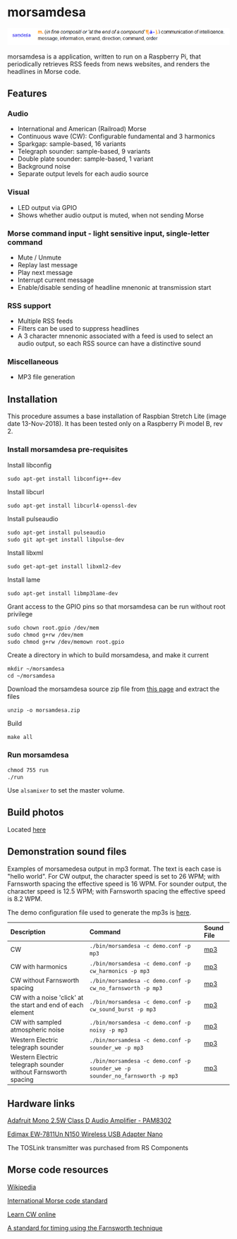 ﻿# morsamdesa

![](/images/samdesa.png)

morsamdesa is a application, written to run on a Raspberry Pi, that periodically retrieves RSS feeds from news websites, and renders the headlines in Morse code.

## Features

### Audio
* International and American (Railroad) Morse
* Continuous wave (CW): Configurable fundamental and 3 harmonics
* Sparkgap: sample-based, 16 variants
* Telegraph sounder: sample-based, 9 variants
* Double plate sounder: sample-based, 1 variant
* Background noise
* Separate output levels for each audio source 

### Visual
* LED output via GPIO
* Shows whether audio output is muted, when not sending Morse

### Morse command input - light sensitive input, single-letter command
* Mute / Unmute
* Replay last message
* Play next message
* Interrupt current message
* Enable/disable sending of headline mnenonic at transmission start

### RSS support
* Multiple RSS feeds
* Filters can be used to suppress headlines
* A 3 character mnenonic associated with a feed is used to select an audio output, so each RSS source can have a distinctive sound

### Miscellaneous
* MP3 file generation
 
## Installation

This procedure assumes a base installation of Raspbian Stretch Lite (image date 13-Nov-2018). It has been tested only on a Raspberry Pi model B, rev 2.

### Install morsamdesa pre-requisites

Install libconfig

    sudo apt-get install libconfig++-dev

Install libcurl

    sudo apt-get install libcurl4-openssl-dev

Install pulseaudio

    sudo apt-get install pulseaudio
    sudo git apt-get install libpulse-dev

Install libxml

    sudo get-apt-get install libxml2-dev

Install lame

    sudo apt-get install libmp3lame-dev

Grant access to the GPIO pins so that morsamdesa can be run without root privilege

    sudo chown root.gpio /dev/mem
    sudo chmod g+rw /dev/mem
    sudo chmod g+rw /dev/memown root.gpio

Create a directory in which to build morsamdesa, and make it current

    mkdir ~/morsamdesa
    cd ~/morsamdesa

Download the morsamdesa source zip file from [this page](https://github.com/yttyx/morsamdesa) and extract the files

    unzip -o morsamdesa.zip

Build

    make all

### Run morsamdesa

    chmod 755 run
    ./run

Use `alsamixer` to set the master volume.

## Build photos

Located [here](https://imgur.com/a/c2PNVbd)

## Demonstration sound files

Examples of morsamedesa output in mp3 format. The text is each case is "hello world". For CW output, the character speed is set to 26 WPM; with Farnsworth spacing the effective speed is 16 WPM. For sounder output, the character speed is 12.5 WPM; with Farnsworth spacing the effective speed is 8.2 WPM. 

The demo configuration file used to generate the mp3s is [here](demo.conf).


| Description                                                   | Command                                                                       | Sound File                               |
| :---                                                          | :---                                                                          | :---                                     |
| CW                                                            | `./bin/morsamdesa -c demo.conf -p mp3`                                        | [mp3](demo/cw.mp3)                       |
| CW with harmonics                                             | `./bin/morsamdesa -c demo.conf -p cw_harmonics -p mp3`                        | [mp3](demo/cw_harmonics.mp3)             |
| CW without Farnsworth spacing                                 | `./bin/morsamdesa -c demo.conf -p cw_no_farnsworth -p mp3`                    | [mp3](demo/cw_no_farnsworth.mp3)         |
| CW with a noise 'click' at the start and end of each element  | `./bin/morsamdesa -c demo.conf -p cw_sound_burst -p mp3`                      | [mp3](demo/cw_noise_burst.mp3)           |
| CW with sampled atmospheric noise                             | `./bin/morsamdesa -c demo.conf -p noisy -p mp3`                               | [mp3](demo/cw_noisy.mp3)                 |
| Western Electric telegraph sounder                            | `./bin/morsamdesa -c demo.conf -p sounder_we -p mp3`                          | [mp3](demo/sounder_we.mp3)               |
| Western Electric telegraph sounder without Farnsworth spacing | `./bin/morsamdesa -c demo.conf -p sounder_we -p sounder_no_farnsworth -p mp3` | [mp3](demo/sounder_we_no_farnsworth.mp3) |

## Hardware links

[Adafruit Mono 2.5W Class D Audio Amplifier - PAM8302](https://shop.pimoroni.com/products/adafruit-mono-2-5w-class-d-audio-amplifier-pam8302)

[Edimax EW-7811Un N150 Wireless USB Adapter Nano](https://www.amazon.co.uk/dp/B003MTTJOY/ref=pe_3187911_189395841_TE_dp_2)

The TOSLink transmitter was purchased from RS Components

## Morse code resources

[Wikipedia](https://en.wikipedia.org/wiki/Morse_code)

[International Morse code standard](https://www.itu.int/dms_pubrec/itu-r/rec/m/R-REC-M.1677-1-200910-I!!PDF-E.pdf)

[Learn CW online](https://lcwo.net/)

[A standard for timing using the Farnsworth technique](http://www.arrl.org/files/file/Technology/x9004008.pdf)

